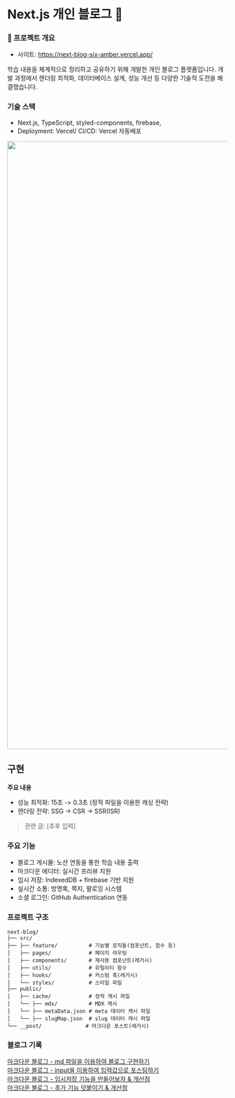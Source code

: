 # Next.js 개인 블로그 📝
### 🚀 프로젝트 개요
- 사이트: https://next-blog-six-amber.vercel.app/

학습 내용을 체계적으로 정리하고 공유하기 위해 개발한 개인 블로그 플랫폼입니다.
개발 과정에서 렌더링 최적화, 데이터베이스 설계, 성능 개선 등 다양한 기술적 도전을 해결했습니다.

### 기술 스택
- Next.js, TypeScript, styled-components, firebase, 
- Deployment: Vercel/ CI/CD: Vercel 자동배포

<p align="center">
<img width="1389" alt="화면" src="https://github.com/user-attachments/assets/f9ea577a-c806-49bf-9c02-5cb6f0832bce" />
</p>

## 구현
**주요 내용**
- 성능 최적화: 15초 -> 0.3초 (정적 파일을 이용한 캐싱 전략)
- 렌더링 전략: SSG -> CSR -> SSR(ISR)
> 관련 글: [추후 입력]

### 주요 기능
- 블로그 게시물: 노션 연동을 통한 학습 내용 출력
- 마크다운 에디터: 실시간 프리뷰 지원
- 임시 저장: IndexedDB + firebase 기반 지원
- 실시간 소통: 방명록, 쪽지, 팔로잉 시스템
- 소셜 로그인: GitHub Authentication 연동


### 프로젝트 구조
```
next-blog/
├── src/
├── ├── feature/          # 기능별 로직들(컴포넌트, 함수 등)
│   ├── pages/            # 페이지 라우팅
│   ├── components/       # 재사용 컴포넌트(레거시)  
│   ├── utils/            # 유틸리티 함수
│   ├── hooks/            # 커스텀 훅(레거시)
│   └── styles/           # 스타일 파일
├── public/
│   ├── cache/            # 정적 캐시 파일
│   └── ├── mdx/          # MDX 캐시
│   └── ├── metaData.json # meta 데이터 캐시 파일
│   └── ├── slugMap.json  # slug 데이터 캐시 파일
└── __post/              # 마크다운 포스트(레거시)
```


### 블로그 기록

[마크다운 블로그 - md 파일을 이용하여 블로그 구현하기](https://velog.io/@mamonde456/Next로-마크다운-블로그를-만들어보자-1)<br/>
[마크다운 블로그 - input을 이용하여 입력값으로 포스팅하기](https://velog.io/@mamonde456/Next로-마크다운-블로그를-만들어보자-2)<br/>
[마크다운 블로그 - 임시저장 기능을 만들어보자 & 개선점](https://velog.io/@mamonde456/Next로-마크다운-블로그를-만들어보자-3)<br/>
[마크다운 블로그 - 추가 기능 덧붙이기 & 개선점](https://velog.io/@mamonde456/Next로-마크다운-블로그를-만들어보자-3)<br/>

